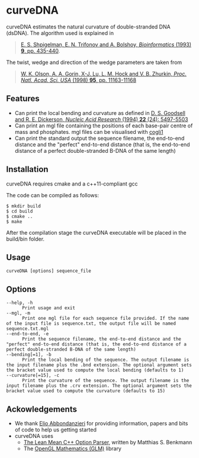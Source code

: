 # curveDNA

curveDNA estimates the natural curvature of double-stranded DNA (dsDNA). The algorithm used is explained in 

> [E. S. Shpigelman, E. N. Trifonov and A. Bolshoy, _Bioinformatics_ (1993) **9**, pp. 435-440](https://academic.oup.com/bioinformatics/article-abstract/9/4/435/206911/CURVATURE-software-for-the-analysis-of-curved-DNA).

The twist, wedge and direction of the wedge parameters are taken from

> [W. K. Olson, A. A. Gorin, X-J. Lu, L. M. Hock and V. B. Zhurkin, _Proc. Natl. Acad. Sci. USA_ (1998) **95**, pp. 11163-11168](http://www.cell.com/biophysj/supplemental/S0006-3495(09)00022-8)

## Features

* Can print the local bending and curvature as defined in [D. S. Goodsell and R. E. Dickerson, _Nucleic Acid Research_ (1994) **22** (24): 5497-5503](https://academic.oup.com/nar/article-lookup/doi/10.1093/nar/22.24.5497)
* Can print an mgl file containing the positions of each base-pair centre of mass and phosphates. mgl files can be visualised with [cogli1](https://sourceforge.net/projects/cogli1/)
* Can print the standard output the sequence filename, the end-to-end distance and the "perfect" end-to-end distance (that is, the end-to-end distance of a perfect double-stranded B-DNA of the same length)

## Installation

curveDNA requires cmake and a c++11-compliant gcc

The code can be compiled as follows:

	$ mkdir build
	$ cd build
	$ cmake ..
	$ make

After the compilation stage the curveDNA executable will be placed in the build/bin folder.

## Usage

```curveDNA [options] sequence_file```

## Options

	--help, -h
          Print usage and exit
	--mgl, -m
          Print one mgl file for each sequence file provided. If the name of the input file is sequence.txt, the output file will be named sequence.txt.mgl
	--end-to-end, -e
          Print the sequence filename, the end-to-end distance and the "perfect" end-to-end distance (that is, the end-to-end distance of a perfect double-stranded B-DNA of the same length)
    --bending[=1], -b
          Print the local bending of the sequence. The output filename is the input filename plus the .bnd extension. The optional argument sets the bracket value used to compute the local bending (defaults to 1)
	--curvature[=15], -c
          Print the curvature of the sequence. The output filename is the input filename plus the .crv extension. The optional argument sets the bracket value used to compute the curvature (defaults to 15)
          
## Ackowledgements

* We thank [Elio Abbondanzieri](https://sites.google.com/site/abbondanzierilab/home) for providing information, papers and bits of code to help us getting started 
* curveDNA uses
	* [The Lean Mean C++ Option Parser](http://optionparser.sourceforge.net/), written by Matthias S. Benkmann
	* The [OpenGL Mathematics (GLM)](http://glm.g-truc.net/0.9.8/index.html) library
